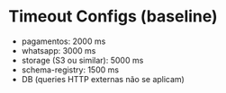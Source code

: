 # Timeout Configs (baseline)
- pagamentos: 2000 ms
- whatsapp: 3000 ms
- storage (S3 ou similar): 5000 ms
- schema-registry: 1500 ms
- DB (queries HTTP externas não se aplicam)